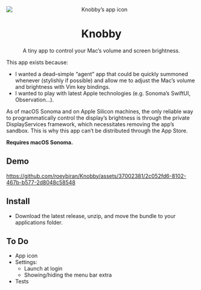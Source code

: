<div align="center">
<img src="https://github.com/roeybiran/Knobby/assets/37002381/6f1d3a48-6dea-4e96-b82e-59cb02b36082" alt="Knobby’s app icon" style="display:block" />
<h1>Knobby</h1>
<p>A tiny app to control your Mac’s volume and screen brightness.</p>
</div>

This app exists because:

- I wanted a dead–simple “agent” app that could be quickly summoned whenever (stylishly if possible) and allow me to adjust the Mac’s volume and brightness with Vim key bindings.
- I wanted to play with latest Apple technologies (e.g. Sonoma’s SwiftUI, Observation…).

As of macOS Sonoma and on Apple Silicon machines, the only reliable way to programmatically control the display’s brightness is through the private DisplayServices framework, which necessitates removing the app’s sandbox. This is why this app can’t be distributed through the App Store.

**Requires macOS Sonoma.**

## Demo

https://github.com/roeybiran/Knobby/assets/37002381/2c052fd6-8102-467b-b577-2d8048c58548

## Install

- Download the latest release, unzip, and move the bundle to your applications folder.

## To Do

- App icon
- Settings:
	- 	Launch at login
	-	Showing/hiding the menu bar extra
- Tests
